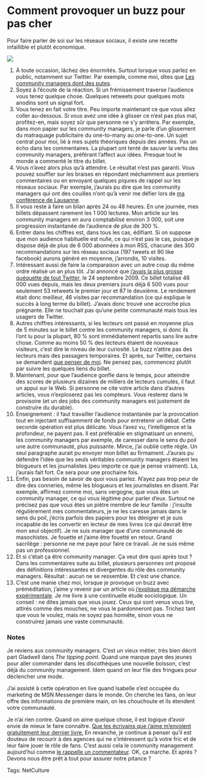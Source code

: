 # Comment provoquer un buzz pour pas cher

Pour faire parler de soi sur les réseaux sociaux, il existe une recette infaillible et plutôt économique.<span id="more-19264"></span>

![](http://blog.tcrouzet.comhttps://tcrouzet.com/images_tc/2010/09/stat1.png)

1. À toute occasion, lâchez des énormités. Surtout lorsque vous parlez en public, notamment sur Twitter. Par exemple, comme moi, dites que [Les community managers dont des putes](http://blog.tcrouzet.com/2010/09/16/les-community-managers-sont-des-putes/).
2. Soyez à l’écoute de la réaction. Si un frémissement traverse l’audience vous tenez quelque chose. Quelques retweets pour quelques mots anodins sont un signal fort.
3. Vous tenez en fait votre titre. Peu importe maintenant ce que vous allez coller au-dessous. Si vous avez une idée à glisser ce n’est pas plus mal, profitez-en, mais soyez sûr que personne ne s’y arrêtera. Par exemple, dans mon papier sur les community managers, je parle d’un glissement du matraquage publicitaire du one-to-many au one-to-one. Un sujet central pour moi, lié à mes sujets théoriques depuis des années. Pas un écho dans les commentaires. La plupart ont tenté de sauver la vertu des community managers, préférant l’affect aux idées. Presque tout le monde a commenté le titre du billet.
4. Vous n’avez alors plus qu’à attendre. Le résultat n’est pas garanti. Vous pouvez souffler sur les braises en répondant méchamment aux premiers commentaires ou en envoyant quelques piqures de rappel sur les réseaux sociaux. Par exemple, j’aurais pu dire que les community managers qui ont des couilles n’ont qu’à venir me défier lors de [ma conférence de Lausanne](http://www.rezonance.ch/rezo/classes/ft-first-tuesday/lausanne/20100923/one-community?page_num=0).
5. Il vous reste à faire un bilan après 24 ou 48 heures. En une journée, mes billets dépassent rarement les 1 000 lectures. Mon article sur les community managers en aura comptabilisé environ 3 000, soit une progression instantanée de l’audience de plus de 300 %.
6. Entrer dans les chiffres est, dans tous les cas, édifiant. Si on suppose que mon audience habituelle est nulle, ce qui n’est pas le cas, puisque je dispose déjà de plus de 6 000 abonnées à mon RSS, chacune des 300 recommandations sur les réseau sociaux (197 tweets et 90 like facebook) aurons généré en moyenne, j’arrondis, 10 visites.
7. Intéressant aussi de faire la comparaison avec un autre coup du même ordre réalisé un an plus tôt. J’ai annoncé que [j’avais la plus grosse quéquette de tout Twitter](http://blog.tcrouzet.com/2009/09/24/qui-a-la-plus-grosse-quequette-sur-twitter/), le 24 septembre 2009. Ce billet totalise 46 000 vues depuis, mais les deux premiers jours déjà 6 500 vues pour seulement 53 retweets le premier jour et 87 le deuxième. Le rendement était donc meilleur, 46 visites par recommandation (ce qui explique le succès à long terme du billet). J’avais donc trouvé une accroche plus prégnante. Elle ne touchait pas qu’une petite communauté mais tous les usagers de Twitter.
8. Autres chiffres intéressants, si les lecteurs ont passé en moyenne plus de 5 minutes sur le billet contre les community managers, si donc ils l’ont lu pour la plupart, 80 % sont immédiatement repartis sans lire autre chose. Comme au moins 50 % des lecteurs étaient de nouveaux visiteurs, c’est dire le niveau de leur curiosité. Le buzz n’attire pas des lecteurs mais des passagers temporaires. Et après, sur Twitter, certains se demandent [que penser de moi](http://twitter.com/Galliane/status/24737062284). Ne pensez pas, commencez plutôt par suivre les quelques liens du billet.
9. Maintenant, pour que l’audience gonfle dans le temps, pour atteindre des scores de plusieurs dizaines de milliers de lecteurs cumulés, il faut un appui sur le Web. Si personne ne cite votre article dans d’autres articles, vous n’exploserez pas les compteurs. Vous resterez dans le provisoire (et un des jobs des community managers est justement de construire du durable).
10. Enseignement : il faut travailler l’audience instantanée par la provocation tout en injectant suffisamment de fonds pour entretenir un débat. Cette seconde opération est plus délicate. Vous l’avez vu, l’intelligence et la profondeur, ne payent pas. Il est préférable en stigmatisant un ennemi, les community managers par exemple, de caresser dans le sens du poil une autre communauté, plus puissante. Mince, j’ai oublié cette règle. Un seul paragraphe aurait pu envoyer mon billet au firmament. J’aurais pu défendre l’idée que les seuls véritables community managers étaient les blogueurs et les journalistes (peu importe ce que je pense vraiment). Là, j’aurais fait fort. Ce sera pour une prochaine fois.
11. Enfin, pas besoin de savoir de quoi vous parlez. N’ayez pas trop peur de dire des conneries, même les blogueurs et les journalistes en disent. Par exemple, affirmez comme moi, sans vergogne, que vous êtes un community manager, ce qui vous légitime pour parler d’eux. Surtout ne précisez pas que vous êtes un piètre membre de leur famille : j’insulte régulièrement mes commentateurs, je ne les caresse jamais dans le sens du poil, j’écris parfois des papiers pour les dénigrer et je suis incapable de les convertir en lecteur de mes livres (ce qui devrait être mon seul objectif). Je ne suis manager que d’une communauté de masochistes. Je fouette et j’aime être fouetté en retour. Grand sacrilège : personne ne me paye pour faire ce travail. Je ne suis même pas un professionnel.
12. Et si c’était ça être community manager. Ça veut dire quoi après tout ? Dans les commentaires suite au billet, plusieurs personnes ont proposé des définitions intéressantes et divergentes du rôle des community managers. Résultat : aucun ne se ressemble. Et c’est une chance.
13. C’est une manie chez moi, lorsque je provoque un buzz avec préméditation, j’aime y revenir par un article où [j’explique ma démarche expérimentale](http://blog.tcrouzet.com/2010/01/01/etat-spolie-les-blogueurs-le-remake/). Je me livre à une continuelle étude sociologique. Un conseil : ne dites jamais que vous jouez. Ceux qui sont venus vous lire, attirés comme des mouches, ne vous le pardonneront pas. Trichez tant que vous le voulez, mais ne soyez pas honnête, sinon vous ne construirez jamais une vaste communauté.

### Notes

Je reviens aux community managers. C’est un vieux métier, très bien décrit part Gladwell dans *The tipping point*. Quand une marque paye des jeunes pour aller commander dans les discothèques une nouvelle boisson, c’est déjà du community management. Idem quand on leur file des fringues pour déclencher une mode.

J’ai assisté à cette opération en live quand Isabelle s’est occupée du marketing de MSN Messenger dans le monde. On cherche les fans, on leur offre des informations de première main, on les chouchoute et ils étendent votre communauté.

Je n’ai rien contre. Quand on aime quelque chose, il est logique d’avoir envie de mieux le faire connaître. [Que les écrivains que j’aime m’envoient gratuitement leur dernier livre.](http://blog.tcrouzet.com/2010/09/09/interview-la-bd-cooperative/) En revanche, je continue à penser qu’il est douteux de recourir à des agences qui ne s’intéressent qu’à votre fric et de leur faire jouer le rôle de fans. C’est aussi cela le community management aujourd’hui comme [le rappelle un commentateur](http://blog.tcrouzet.com/2010/09/16/les-community-managers-sont-des-putes/#comment-81376). OK, ça marche. Et après ? Devons nous être prêt à tout pour assurer notre pitance ?

Tags: NetCulture
